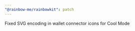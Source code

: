 ```yaml
---
"@rainbow-me/rainbowkit": patch
---
```


Fixed SVG encoding in wallet connector icons for Cool Mode
